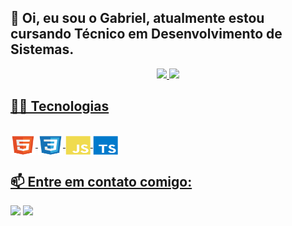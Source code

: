 ## 👋 Oi, eu sou o Gabriel, atualmente estou cursando Técnico em Desenvolvimento de Sistemas.
<div align="center">
  <a href="https://github.com/gabrielfelip">
  <img height="160em" src="https://github-readme-stats.vercel.app/api?username=gabrielfelip&show_icons=true&theme=dracula&include_all_commits=true&count_private=true"/>
  <img height="160em" src="https://github-readme-stats.vercel.app/api/top-langs/?username=gabrielfelip&layout=compact&langs_count=7&theme=dracula"/>
</div>
  
## 👨‍💻 Tecnologias
<div style="display: inline_block"><br>
  <img align="center" height="30" width="40" src="https://raw.githubusercontent.com/devicons/devicon/master/icons/html5/html5-original.svg">
  <img align="center" height="30" width="40" src="https://raw.githubusercontent.com/devicons/devicon/master/icons/css3/css3-original.svg">
  <img align="center" height="30" width="40" src="https://raw.githubusercontent.com/devicons/devicon/master/icons/javascript/javascript-plain.svg">
  <img align="center" height="30" width="40" src="https://raw.githubusercontent.com/devicons/devicon/master/icons/typescript/typescript-plain.svg">
<div>
  
## 📫 Entre em contato comigo:
<div>
<a href="https://www.linkedin.com/in/gabrielfelip" target="_blank"><img src="https://img.shields.io/badge/-LinkedIn-%230077B5?style=for-the-badge&logo=linkedin&logoColor=white" target="_blank"></a> 
<a href = "mailto:gabrielfelipe3213@gmail.com"><img src="https://img.shields.io/badge/-Gmail-%23333?style=for-the-badge&logo=gmail&logoColor=white" target="_blank"></a>
</div>





